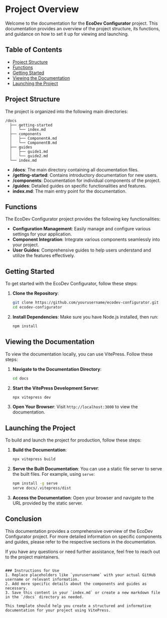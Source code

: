 # Project Overview

Welcome to the documentation for the **EcoDev Configurator** project. This documentation provides an overview of the project structure, its functions, and guidance on how to set it up for viewing and launching.

## Table of Contents

- [Project Structure](#project-structure)
- [Functions](#functions)
- [Getting Started](#getting-started)
- [Viewing the Documentation](#viewing-the-documentation)
- [Launching the Project](#launching-the-project)

## Project Structure

The project is organized into the following main directories:

```
/docs
  ├── getting-started
  │   └── index.md
  ├── components
  │   ├── ComponentA.md
  │   └── ComponentB.md
  ├── guides
  │   ├── guide1.md
  │   └── guide2.md
  └── index.md
```

- **/docs**: The main directory containing all documentation files.
- **/getting-started**: Contains introductory documentation for new users.
- **/components**: Documentation for individual components of the project.
- **/guides**: Detailed guides on specific functionalities and features.
- **index.md**: The main entry point for the documentation.

## Functions

The EcoDev Configurator project provides the following key functionalities:

- **Configuration Management**: Easily manage and configure various settings for your application.
- **Component Integration**: Integrate various components seamlessly into your project.
- **User Guides**: Comprehensive guides to help users understand and utilize the features effectively.

## Getting Started

To get started with the EcoDev Configurator, follow these steps:

1. **Clone the Repository**:
   ```bash
   git clone https://github.com/yourusername/ecodev-configurator.git
   cd ecodev-configurator
   ```

2. **Install Dependencies**:
   Make sure you have Node.js installed, then run:
   ```bash
   npm install
   ```

## Viewing the Documentation

To view the documentation locally, you can use VitePress. Follow these steps:

1. **Navigate to the Documentation Directory**:
   ```bash
   cd docs
   ```

2. **Start the VitePress Development Server**:
   ```bash
   npx vitepress dev
   ```

3. **Open Your Browser**:
   Visit `http://localhost:3000` to view the documentation.

## Launching the Project

To build and launch the project for production, follow these steps:

1. **Build the Documentation**:
   ```bash
   npx vitepress build
   ```

2. **Serve the Built Documentation**:
   You can use a static file server to serve the built files. For example, using `serve`:
   ```bash
   npm install -g serve
   serve docs/.vitepress/dist
   ```

3. **Access the Documentation**:
   Open your browser and navigate to the URL provided by the static server.

## Conclusion

This documentation provides a comprehensive overview of the EcoDev Configurator project. For more detailed information on specific components and guides, please refer to the respective sections in the documentation.

If you have any questions or need further assistance, feel free to reach out to the project maintainers.
```

### Instructions for Use
1. Replace placeholders like `yourusername` with your actual GitHub username or relevant information.
2. Add more specific details about the components and guides as necessary.
3. Save this content in your `index.md` or create a new markdown file in the `/docs` directory as needed.

This template should help you create a structured and informative documentation for your project using VitePress.